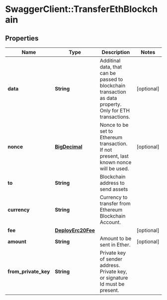 # SwaggerClient::TransferEthBlockchain

## Properties
Name | Type | Description | Notes
------------ | ------------- | ------------- | -------------
**data** | **String** | Additinal data, that can be passed to blockchain transaction as data property. Only for ETH transactions. | [optional] 
**nonce** | [**BigDecimal**](BigDecimal.md) | Nonce to be set to Ethereum transaction. If not present, last known nonce will be used. | [optional] 
**to** | **String** | Blockchain address to send assets | 
**currency** | **String** | Currency to transfer from Ethereum Blockchain Account. | 
**fee** | [**DeployErc20Fee**](DeployErc20Fee.md) |  | [optional] 
**amount** | **String** | Amount to be sent in Ether. | [optional] 
**from_private_key** | **String** | Private key of sender address. Private key, or signature Id must be present. | 

